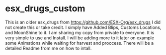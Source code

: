 # esx_drugs_custom
This is an older esx_drugs from https://github.com/ESX-Org/esx_drugs I did not create this or take credit. I simply have Added Blips, Customs Locations, and MoonShine to it. I am sharing my copy from private to everyone. It is very simple to use and Install. I will be adding more to it later on example some Animations while waiting for harvest and proccess. There will be a detailed Readme from me on how to intall. 
